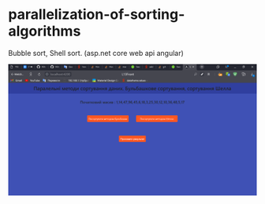 # parallelization-of-sorting-algorithms
Bubble sort, Shell sort. (asp.net core web api angular)

![alt text](https://github.com/IKitcera/screenshots/blob/main/lab13_2.png?raw=true)
